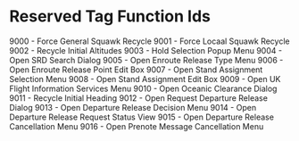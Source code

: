 # Reserved Tag Function Ids

9000 - Force General Squawk Recycle
9001 - Force Locaal Squawk Recycle
9002 - Recycle Initial Altitudes
9003 - Hold Selection Popup Menu
9004 - Open SRD Search Dialog
9005 - Open Enroute Release Type Menu
9006 - Open Enroute Release Point Edit Box
9007 - Open Stand Assignment Selection Menu
9008 - Open Stand Assignment Edit Box
9009 - Open UK Flight Information Services Menu
9010 - Open Oceanic Clearance Dialog
9011 - Recycle Initial Heading
9012 - Open Request Departure Release Dialog
9013 - Open Departure Release Decision Menu
9014 - Open Departure Release Request Status View
9015 - Open Departure Release Cancellation Menu
9016 - Open Prenote Message Cancellation Menu

